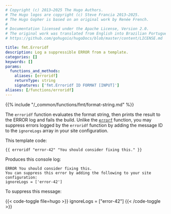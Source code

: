 ```yaml
---
# Copyright (c) 2013–2025 The Hugo Authors.
# The Hugo logos are copyright (c) Steve Francia 2013–2025.
# The Hugo Gopher is based on an original work by Renée French.
#
# Documentation licensed under the Apache License, Version 2.0.
# The original work was translated from English into Brazilian Portuguese.
# https://github.com/gohugoio/hugoDocs/blob/master/content/LICENSE.md

title: fmt.Erroridf
description: Log a suppressible ERROR from a template.
categories: []
keywords: []
params:
  functions_and_methods:
    aliases: [erroridf]
    returnType: string
    signatures: ['fmt.Erroridf ID FORMAT [INPUT]']
aliases: [/functions/erroridf]
---
```


{{% include "/_common/functions/fmt/format-string.md" %}}

The `erroridf` function evaluates the format string, then prints the result to the ERROR log and fails the build. Unlike the [`errorf`] function, you may suppress errors logged by the `erroridf` function by adding the message ID to the `ignoreLogs` array in your site configuration.

This template code:

```go-html-template
{{ erroridf "error-42" "You should consider fixing this." }}
```

Produces this console log:

```text
ERROR You should consider fixing this.
You can suppress this error by adding the following to your site configuration:
ignoreLogs = ['error-42']
```

To suppress this message:

{{< code-toggle file=hugo >}}
ignoreLogs = ["error-42"]
{{< /code-toggle >}}

[`errorf`]: /functions/fmt/errorf/
